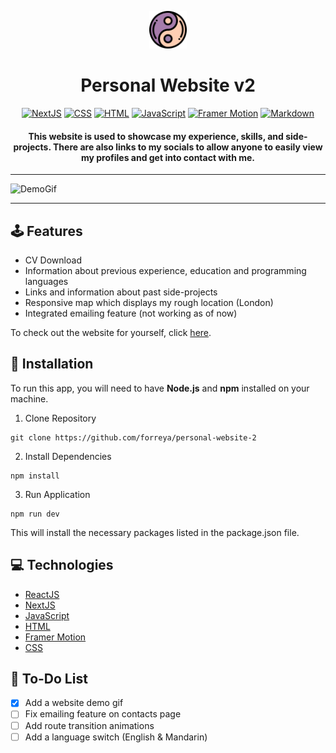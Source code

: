 <p align="center"><img alt="logo" src="https://github.com/forreya/personal-website-2/blob/main/logo.png" width="60px" /></p>
<h1 align="center">Personal Website v2</h1>

<p align="center">
  <a href="#"><img alt="NextJS" src="https://img.shields.io/badge/next.js-000000?style=for-the-badge&logo=nextdotjs&logoColor=white"></a>
  <a href="#"><img alt="CSS" src="https://img.shields.io/badge/CSS-239120?&style=for-the-badge&logo=css3&logoColor=white"></a>
  <a href="#"><img alt="HTML" src="https://img.shields.io/badge/HTML5-E34F26?style=for-the-badge&logo=html5&logoColor=white"></a>
  <a href="#"><img alt="JavaScript" src="https://img.shields.io/badge/JavaScript-323330?style=for-the-badge&logo=javascript&logoColor=F7DF1E"></a>
  <a href="#"><img alt="Framer Motion" src="https://img.shields.io/badge/Framer-black?style=for-the-badge&logo=framer&logoColor=blue"></a>
  <a href="#"><img alt="Markdown" src="https://img.shields.io/badge/Markdown-000000?style=for-the-badge&logo=markdown&logoColor=white"></a>
</p>

<h4 align="center">This website is used to showcase my experience, skills, and side-projects. There are also links to my socials to allow anyone to easily view my profiles and get into contact with me.</h4>

---

![DemoGif](https://github.com/forreya/personal-website-2/blob/main/demo.gif)

---

## 🕹️ Features

- CV Download
- Information about previous experience, education and programming languages
- Links and information about past side-projects
- Responsive map which displays my rough location (London)
- Integrated emailing feature (not working as of now)

To check out the website for yourself, click [here](https://forreya.vercel.app/).


## 💾 Installation

To run this app, you will need to have **Node.js** and **npm** installed on your machine.

1. Clone Repository

```
git clone https://github.com/forreya/personal-website-2
```

2. Install Dependencies

```
npm install 
```
    
3. Run Application

```
npm run dev
```

This will install the necessary packages listed in the package.json file.

## 💻 Technologies

- [ReactJS](https://reactjs.org/)
- [NextJS](https://nextjs.org/)
- [JavaScript](https://www.javascript.com/)
- [HTML](https://html.spec.whatwg.org/multipage/)
- [Framer Motion](https://www.framer.com/motion/)
- [CSS](https://devdocs.io/css/)

## 📝 To-Do List

- [x] Add a website demo gif
- [ ] Fix emailing feature on contacts page
- [ ] Add route transition animations
- [ ] Add a language switch (English & Mandarin)